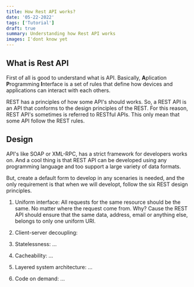 ```yaml
---
title: How Rest API works?
date: '05-22-2022'
tags: ['Tutorial']
draft: true
summary: Understanding how Rest API works
images: I'dont know yet
---
```


## What is Rest API

First of all is good to understand what is API. Basically, **A**plication **P**rogramming **I**nterface is a set of rules that define how devices and applications can interact with each others.

REST has a principles of how some API's should works. So, a REST API is an API that conforms to the design principles of the REST. For this reason, REST API's sometimes is referred to RESTful APIs. This only mean that some API follow the REST rules.

## Design

API's like SOAP or XML-RPC, has a strict framework for developers works on. And a cool thing is that REST API can be developed using any programming language and too support a large variety of data formats. 

But, create a default form to develop in any scenaries is needed, and the only requirement is that when we will developt, follow the six REST design principles. 

1. Uniform interface: All requests for the same resource should be the same. No matter where the request come from. Why? Cause the REST API should ensure that the same data, address, email or anything else, belongs to only one uniform URI.
   
2. Client-server decoupling: 
3. Statelessness: ...
4. Cacheability: ...
5. Layered system architecture: ...
6. Code on demand: ...
